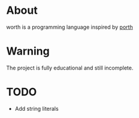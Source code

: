 # About
worth is a programming language inspired by [porth](https://gitlab.com/tsoding/porth)

# Warning
The project is fully educational and still incomplete.

# TODO
- Add string literals
